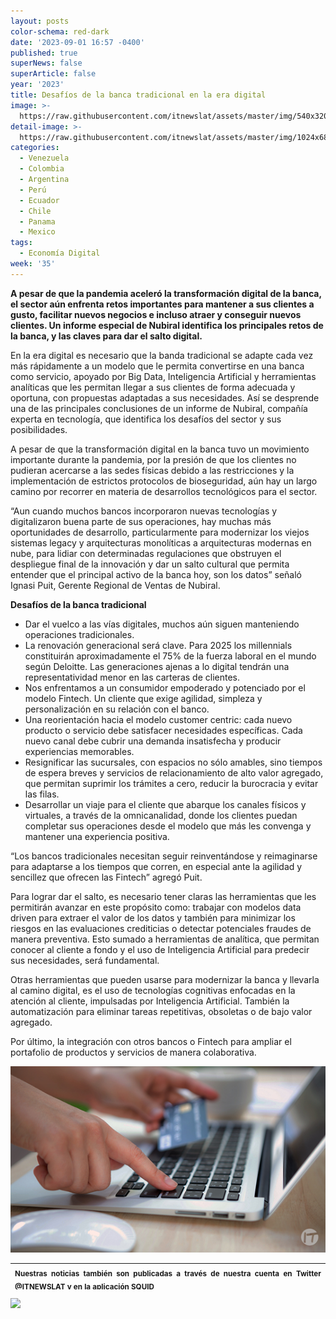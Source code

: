 ```yaml
---
layout: posts
color-schema: red-dark
date: '2023-09-01 16:57 -0400'
published: true
superNews: false
superArticle: false
year: '2023'
title: Desafíos de la banca tradicional en la era digital
image: >-
  https://raw.githubusercontent.com/itnewslat/assets/master/img/540x320/Banca-Online-p.jpg
detail-image: >-
  https://raw.githubusercontent.com/itnewslat/assets/master/img/1024x680/Banca-Online-g.jpg
categories:
  - Venezuela
  - Colombia
  - Argentina
  - Perú
  - Ecuador
  - Chile
  - Panama
  - Mexico
tags:
  - Economía Digital
week: '35'
---
```

**A pesar de que la pandemia aceleró la transformación digital de la banca, el sector aún enfrenta retos importantes para mantener a sus clientes a gusto, facilitar nuevos negocios e incluso atraer y conseguir nuevos clientes. Un informe especial de Nubiral identifica los principales retos de la banca, y las claves para dar el salto digital.**
 
En la era digital es necesario que la banda tradicional se adapte cada vez más rápidamente a un modelo que le permita convertirse en una banca como servicio, apoyado por Big Data, Inteligencia Artificial y herramientas analíticas que les permitan llegar a sus clientes de forma adecuada y oportuna, con propuestas adaptadas a sus necesidades. Así se desprende una de las principales conclusiones de un informe de Nubiral, compañía experta en tecnología, que identifica los desafíos del sector y sus posibilidades. 

A pesar de que la transformación digital en la banca tuvo un movimiento importante durante la pandemia, por la presión de que los clientes no pudieran acercarse a las sedes físicas debido a las restricciones y la implementación de estrictos protocolos de bioseguridad, aún hay un largo camino por recorrer en materia de desarrollos tecnológicos para el sector. 

“Aun cuando muchos bancos incorporaron nuevas tecnologías y digitalizaron buena parte de sus operaciones, hay muchas más oportunidades de desarrollo, particularmente para modernizar los viejos sistemas legacy y arquitecturas monolíticas a arquitecturas modernas en nube, para lidiar con determinadas regulaciones que obstruyen el despliegue final de la innovación y dar un salto cultural que permita entender que el principal activo de la banca hoy, son los datos” señaló Ignasi Puit, Gerente Regional de Ventas de Nubiral.

**Desafíos de la banca tradicional**

- Dar el vuelco a las vías digitales, muchos aún siguen manteniendo operaciones tradicionales. 
- La renovación generacional será clave. Para 2025 los millennials constituirán aproximadamente el 75% de la fuerza laboral en el mundo según Deloitte. Las generaciones ajenas a lo digital tendrán una representatividad menor en las carteras de clientes. 
- Nos enfrentamos a un consumidor empoderado y potenciado por el modelo Fintech. Un cliente que exige agilidad, simpleza y personalización en su relación con el banco. 
- Una reorientación hacia el modelo customer centric: cada nuevo producto o servicio debe satisfacer necesidades específicas. Cada nuevo canal debe cubrir una demanda insatisfecha y producir experiencias memorables.
- Resignificar las sucursales, con espacios no sólo amables, sino tiempos de espera breves y servicios de relacionamiento de alto valor agregado, que permitan suprimir los trámites a cero, reducir la burocracia y evitar las filas. 
- Desarrollar un viaje para el cliente que abarque los canales físicos y virtuales, a través de la omnicanalidad, donde los clientes puedan completar sus operaciones desde el modelo que más les convenga y mantener una experiencia positiva. 

“Los bancos tradicionales necesitan seguir reinventándose y reimaginarse para adaptarse a los tiempos que corren, en especial ante la agilidad y sencillez que ofrecen las Fintech” agregó Puit. 

Para lograr dar el salto, es necesario tener claras las herramientas que les permitirán avanzar en este propósito como: trabajar con modelos data driven para extraer el valor de los datos y también para minimizar los riesgos en las evaluaciones crediticias o detectar potenciales fraudes de manera preventiva. Esto sumado a herramientas de analítica, que permitan conocer al cliente a fondo y el uso de Inteligencia Artificial para predecir sus necesidades, será fundamental. 

Otras herramientas que pueden usarse para modernizar la banca y llevarla al camino digital, es el uso de tecnologías cognitivas enfocadas en la atención al cliente, impulsadas por Inteligencia Artificial. También la automatización para eliminar tareas repetitivas, obsoletas o de bajo valor agregado. 

Por último, la integración con otros bancos o Fintech para ampliar el portafolio de productos y servicios de manera colaborativa. 

![](https://raw.githubusercontent.com/itnewslat/assets/master/img/540x320/Banca-Online-p.jpg)

<table style="height: 42px;" width="569">
<tbody>
<tr>
<td style="text-align: justify;"><sub><strong>Nuestras noticias también son publicadas a través de nuestra cuenta en Twitter <a href="https://twitter.com/itnewslat?lang=es">@ITNEWSLAT</a> y en la aplicación <a href="https://squidapp.co/en/">SQUID</a></strong></sub></td>
</tr>
</tbody>
</table>

<img src="https://tracker.metricool.com/c3po.jpg?hash=56f88a41e39ab42c063cc51676587a04"/>
